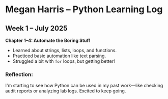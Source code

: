 # Megan Harris – Python Learning Log

## Week 1 – July 2025

**Chapter 1–4: Automate the Boring Stuff**
- Learned about strings, lists, loops, and functions.
- Practiced basic automation like text parsing.
- Struggled a bit with `for` loops, but getting better!

### Reflection:
I'm starting to see how Python can be used in my past work—like checking audit reports or analyzing lab logs. Excited to keep going.
